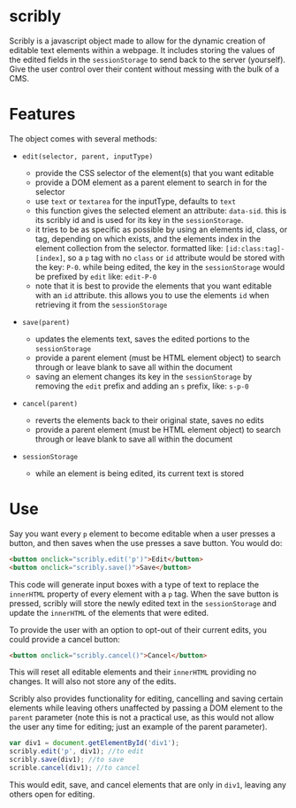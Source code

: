 scribly
=======

Scribly is a javascript object made to allow for the dynamic creation of editable text elements within a webpage. It includes storing the values of the edited fields in the `sessionStorage` to send back to the server (yourself). Give the user control over their content without messing with the bulk of a CMS.

Features
========

The object comes with several methods:

* `edit(selector, parent, inputType)`
  * provide the CSS selector of the element(s) that you want editable
  * provide a DOM element as a parent element to search in for the selector
  * use `text` or `textarea` for the inputType, defaults to `text`
  * this function gives the selected element an attribute: `data-sid`. this is its scribly id and is used for its key in the `sessionStorage`. 
  * it tries to be as specific as possible by using an elements id, class, or tag, depending on which exists, and the elements index in the element collection from the selector. formatted like: `[id:class:tag]-[index]`, so a `p` tag with no `class` or `id` attribute would be stored with the key: `P-0`. while being edited, the key in the `sessionStorage` would be prefixed by `edit` like: `edit-P-0`
  * note that it is best to provide the elements that you want editable with an `id` attribute. this allows you to use the elements `id` when retrieving it from the `sessionStorage`

* `save(parent)`
  * updates the elements text, saves the edited portions to the `sessionStorage`
  * provide a parent element (must be HTML element object) to search through or leave blank to save all within the document
  * saving an element changes its key in the `sessionStorage` by removing the `edit` prefix and adding an `s` prefix, like: `s-p-0`

* `cancel(parent)`
  * reverts the elements back to their original state, saves no edits
  * provide a parent element (must be HTML element object) to search through or leave blank to save all within the document

* `sessionStorage`
  * while an element is being edited, its current text is stored 

Use
===

Say you want every `p` element to become editable when a user presses a button, and then saves when the use presses a save button. You would do:
```HTML
<button onclick="scribly.edit('p')">Edit</button>
<button onclick="scribly.save()">Save</button>
```
This code will generate input boxes with a type of text to replace the `innerHTML` property of every element with a `p` tag. When the save button is pressed, scribly will store the newly edited text in the `sessionStorage` and update the `innerHTML` of the elements that were edited.

To provide the user with an option to opt-out of their current edits, you could provide a cancel button:
```HTML
<button onclick="scribly.cancel()">Cancel</button>
```
This will reset all editable elements and their `innerHTML` providing no changes. It will also not store any of the edits.

Scribly also provides functionality for editing, cancelling and saving certain elements while leaving others unaffected by passing a DOM element to the `parent` parameter (note this is not a practical use, as this would not allow the user any time for editing; just an example of the parent parameter).
```javascript
var div1 = document.getElementById('div1');
scribly.edit('p', div1); //to edit 
scribly.save(div1); //to save
scrible.cancel(div1); //to cancel
```
This would edit, save, and cancel elements that are only in `div1`, leaving any others open for editing. 
